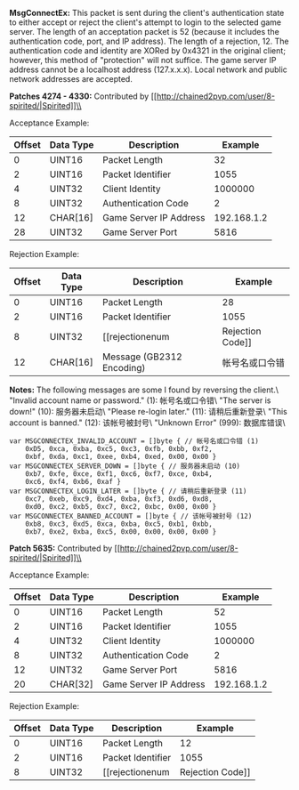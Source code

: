 **MsgConnectEx:** This packet is sent during the client's authentication state to either accept or reject the client's attempt to login to the selected game server. The length of an acceptation packet
is 52 (because it includes the authentication code, port, and IP address). The length of a rejection, 12. The authentication code and identity are XORed by 0x4321 in the original client; however, this method of "protection" will not suffice. The game server IP address cannot be a localhost address (127.x.x.x). Local network and public network addresses are accepted.

**Patches 4274 - 4330:** Contributed by [[http://chained2pvp.com/user/8-spirited/|Spirited]]\\

Acceptance Example:

| Offset | Data Type | Description | Example |
|---|---|---|---|
| 0 | UINT16 | Packet Length | 32 |
| 2 | UINT16 | Packet Identifier | 1055 |
| 4 | UINT32 | Client Identity | 1000000 |
| 8 | UINT32 | Authentication Code | 2 |
| 12 | CHAR[16] | Game Server IP Address | 192.168.1.2 |
| 28 | UINT32 | Game Server Port | 5816 |

Rejection Example:

| Offset | Data Type | Description | Example |
|---|---|---|---|
| 0 | UINT16 | Packet Length | 28 |
| 2 | UINT16 | Packet Identifier | 1055 |
| 8 | UINT32 | [[rejectionenum|Rejection Code]] | 1 |
| 12 | CHAR[16] | Message (GB2312 Encoding) | 帐号名或口令错 |

**Notes:** The following messages are some I found by reversing the client.\\
"Invalid account name or password." (1): 帐号名或口令错\\
"The server is down!" (10): 服务器未启动\\
"Please re-login later." (11): 请稍后重新登录\\
"This account is banned." (12): 该帐号被封号\\
"Unknown Error" (999): 数据库错误\\

```
var MSGCONNECTEX_INVALID_ACCOUNT = []byte { // 帐号名或口令错 (1)
	0xD5, 0xca, 0xba, 0xc5, 0xc3, 0xfb, 0xbb, 0xf2,
	0xbf, 0xda, 0xc1, 0xee, 0xb4, 0xed, 0x00, 0x00 }
var MSGCONNECTEX_SERVER_DOWN = []byte { // 服务器未启动 (10)
	0xb7, 0xfe, 0xce, 0xf1, 0xc6, 0xf7, 0xce, 0xb4, 
	0xc6, 0xf4, 0xb6, 0xaf }
var MSGCONNECTEX_LOGIN_LATER = []byte { // 请稍后重新登录 (11)
	0xc7, 0xeb, 0xc9, 0xd4, 0xba, 0xf3, 0xd6, 0xd8, 
	0xd0, 0xc2, 0xb5, 0xc7, 0xc2, 0xbc, 0x00, 0x00 }
var MSGCONNECTEX_BANNED_ACCOUNT = []byte { // 该帐号被封号 (12)
	0xb8, 0xc3, 0xd5, 0xca, 0xba, 0xc5, 0xb1, 0xbb,
	0xb7, 0xe2, 0xba, 0xc5, 0x00, 0x00, 0x00, 0x00 }
```

**Patch 5635:** Contributed by [[http://chained2pvp.com/user/8-spirited/|Spirited]]\\

Acceptance Example:

| Offset | Data Type | Description | Example |
|---|---|---|---|
| 0 | UINT16 | Packet Length | 52 |
| 2 | UINT16 | Packet Identifier | 1055 |
| 4 | UINT32 | Client Identity | 1000000 |
| 8 | UINT32 | Authentication Code | 2 |
| 12 | UINT32 | Game Server Port | 5816 |
| 20 | CHAR[32] | Game Server IP Address | 192.168.1.2 |

Rejection Example:

| Offset | Data Type | Description | Example |
|---|---|---|---|
| 0 | UINT16 | Packet Length | 12 |
| 2 | UINT16 | Packet Identifier | 1055 |
| 8 | UINT32 | [[rejectionenum|Rejection Code]] | 10 |
